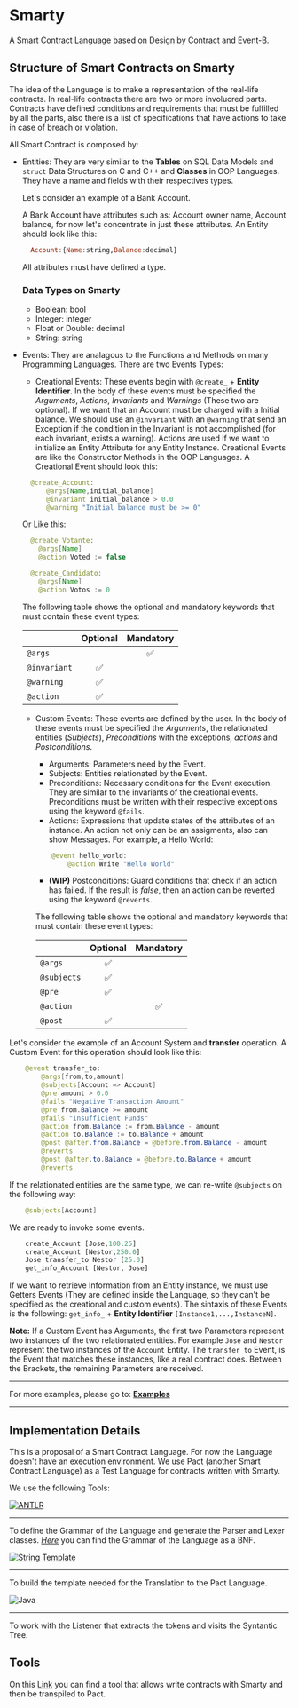 # Smarty
A Smart Contract Language based on Design by Contract and Event-B.

## Structure of Smart Contracts on Smarty

The idea of the Language is to make a representation of the real-life contracts. In real-life contracts there are two or more involucred parts. Contracts have defined conditions and requirements that must be fulfilled by all the parts, also there is a list of specifications that have actions to take in case of breach or violation.

All Smart Contract is composed by:

- Entities: They are very similar to the **Tables** on SQL Data Models and `struct` Data Structures on C and C++ and **Classes** in OOP Languages.
  They have a name and fields with their respectives types. 
  
  Let's consider an example of a Bank Account.
  
  A Bank Account have attributes such as: Account owner name, Account balance, for now let's concentrate in just these attributes.
  An Entity should look like this:

  ```haskell
    Account:{Name:string,Balance:decimal}
  ```  
  All attributes must have defined a type.
  
  ### Data Types on Smarty
  
  - Boolean: bool
  - Integer: integer
  - Float or Double: decimal
  - String: string
  
- Events: They are analagous to the Functions and Methods on many Programming Languages. There are two Events Types:
  
  - Creational Events: These events begin with `@create_` + **Entity Identifier**. In the body of these events must be specified the *Arguments*, *Actions*, *Invariants* and *Warnings* (These two are optional). If we want that an Account must be charged with a Initial balance. We should use an `@invariant` with an `@warning` that send an Exception if the condition in the Invariant is not accomplished (for each invariant, exists a warning). Actions are used if we want to initialize an Entity Attribute for any Entity Instance. Creational Events are like the Constructor Methods in the OOP Languages. A Creational Event should look this:
  
  ```java
    @create_Account:
        @args[Name,initial_balance]
        @invariant initial_balance > 0.0
        @warning "Initial balance must be >= 0"
  ```
  
  Or Like this:
  
  ```java
    @create_Votante:
      @args[Name]
      @action Voted := false

    @create_Candidato:
      @args[Name]
      @action Votos := 0 
  ```
  
  The following table shows the optional and mandatory keywords that must contain these event types:

  |               | Optional           | Mandatory          |
  | :------------ | :----------------: | :----------------: |
  | `@args`       |                    | :white_check_mark: |
  | `@invariant`  | :white_check_mark: |                    |
  | `@warning`    | :white_check_mark: |                    |
  | `@action`     | :white_check_mark: |                    |  
      
  - Custom Events: These events are defined by the user. In the body of these events must be specified the *Arguments*, the relationated entities (*Subjects*), *Preconditions* with the exceptions, *actions* and *Postconditions*.

    - Arguments: Parameters need by the Event.
    - Subjects: Entities relationated by the Event.
    - Preconditions: Necessary conditions for the Event execution. They are similar to the invariants of the creational events. Preconditions must be written with their respective exceptions using the keyword `@fails`.
    - Actions: Expressions that update states of the attributes of an instance. An action not only can be an assigments, also can show Messages. For example, a Hello World:

    ```java
        @event hello_world:
            @action Write "Hello World"
    ```
    
    -  __(WIP)__ Postconditions: Guard conditions that check if an action has failed. If the result is *false*, then an action can be reverted using the keyword `@reverts`.

    The following table shows the optional and mandatory keywords that must contain these event types:

    |               | Optional           | Mandatory          |
    | :------------ | :----------------: | :----------------: |
    | `@args`       | :white_check_mark: |                    |
    | `@subjects`   | :white_check_mark: |                    |
    | `@pre`        | :white_check_mark: |                    |
    | `@action`     |                    | :white_check_mark: |
    | `@post`       | :white_check_mark: |                    |


Let's consider the example of an Account System and **transfer** operation. A Custom Event for this operation should look like this:

```java
    @event transfer_to:
        @args[from,to,amount]
        @subjects[Account => Account]
        @pre amount > 0.0
        @fails "Negative Transaction Amount"
        @pre from.Balance >= amount
        @fails "Insufficient Funds"
        @action from.Balance := from.Balance - amount
        @action to.Balance := to.Balance + amount
        @post @after.from.Balance = @before.from.Balance - amount
        @reverts
        @post @after.to.Balance = @before.to.Balance + amount
        @reverts
```

If the relationated entities are the same type, we can re-write `@subjects` on the following way: 
```java 
    @subjects[Account]
```

We are ready to invoke some events.

```ocaml
    create_Account [Jose,100.25]
    create_Account [Nestor,250.0]
    Jose transfer_to Nestor [25.0]
    get_info_Account [Nestor, Jose]
```

If we want to retrieve Information from an Entity instance, we must use Getters Events (They are defined inside the Language, so they can't be specified as the creational and custom events). The sintaxis of these Events is the following:
    `get_info_` + **Entity Identifier** `[Instance1,...,InstanceN]`.

**Note:** If a Custom Event has Arguments, the first two Parameters represent two instances of the two relationated entities. For example `Jose` and `Nestor` represent the two instances of the `Account` Entity. The `transfer_to` Event, is the Event that matches these instances, like a real contract does. Between the Brackets, the remaining Parameters are received.

-------
For more examples, please go to: [**Examples**](/examples)

-------

## Implementation Details

This is a proposal of a Smart Contract Language. For now the Language doesn't have an execution environment. We use Pact (another Smart Contract Language) as a Test Language for contracts written with Smarty.

We use the following Tools:

 [![ANTLR](https://www.antlr.org/images/antlr-logo.png)](https://www.antlr.org/)
 ___
 To define the Grammar of the Language and generate the Parser and Lexer classes.
 [*Here*](/src/Smarty/Smarty.g4) you can find the Grammar of the Language as a BNF.

 [![String Template](https://www.stringtemplate.org/images/st-logo.png)](https://www.stringtemplate.org/)
 ___
 To build the template needed for the Translation to the Pact Language.

 ![Java](https://cdn.iconscout.com/icon/free/png-256/java-60-1174953.png)
 ___
 To work with the Listener that extracts the tokens and visits the Syntantic Tree.

## Tools
On this [Link](/store) you can find a tool that allows write contracts with Smarty and then be transpiled to Pact.
